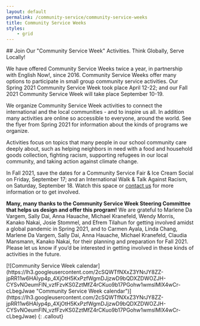 ```yaml
---
layout: default
permalink: /community-service/community-service-weeks
title: Community Service Weeks
styles:
    - grid
---
```

<section markdown="1">
## Join Our "Community Service Week" Activities. Think Globally, Serve Locally!

We have offered Community Service Weeks twice a year, in partnership with English Now!, since 2016. Community Service Weeks offer many options to participate in small group community service activities. Our Spring 2021 Community Service Week took place April 12-22; and our Fall 2021 Community Service Week will take place September 10-19.

We organize Community Service Week activities to connect the international and the local communities - and to inspire us all. In addition many activities are online so accessible to everyone, around the world. See the flyer from Spring 2021 for information about the kinds of programs we organize.

Activities focus on topics that many people in our school community care deeply about, such as helping neighbors in need with a food and household goods collection, fighting racism, supporting refugees in our local community, and taking action against climate change.

In Fall 2021, save the dates for a Community Service Fair & Ice Cream Social on Friday, September 17; and an International Walk & Talk Against Racism, on Saturday, September 18. Watch this space or [contact us](mailto:communityservice@washingtoncie.org) for more information or to get involved.

**Many, many thanks to the Community Service Week Steering Committee that helps us design and offer this program!** We are grateful to Marlene Da Vargem, Sally Dai, Anna Hauache, Michael Kranefeld, Wendy Morris, Kanako Nakai, Josie Stommel, and Efrem Tilahun for getting involved amidst a global pandemic in Spring 2021, and to Carmen Ayala, Linda Chang, Marlene Da Vargem, Sally Dai, Anna Hauache, Michael Kranefeld, Claudia Mansmann, Kanako Nakai, for their planning and preparation for Fall 2021. Please let us know if you’d be interested in getting involved in these kinds of activities in the future.
</section>
[![Community Service Week calendar](https://lh3.googleusercontent.com/2cSQWTfNXxZ3YNrJY8ZZ-jpRR11w6HAIyp4p_4XjOtH5KxPzfWgmDJjzwD9bQDXZDWOZJH-CYSvNOeumFlN_vzfFzvKS0ZztMfZ4rCKuo9b17PGohw1wmslMlX4wCr-cLbegJwae "Community Service Week calendar")](https://lh3.googleusercontent.com/2cSQWTfNXxZ3YNrJY8ZZ-jpRR11w6HAIyp4p_4XjOtH5KxPzfWgmDJjzwD9bQDXZDWOZJH-CYSvNOeumFlN_vzfFzvKS0ZztMfZ4rCKuo9b17PGohw1wmslMlX4wCr-cLbegJwae)
{: .callout}
